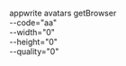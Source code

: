 appwrite avatars getBrowser \
        --code="aa" \
        --width="0" \
        --height="0" \
        --quality="0"

